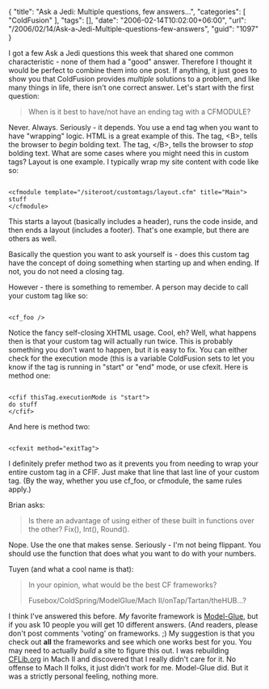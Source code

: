 {
	"title": "Ask a Jedi: Multiple questions, few answers...",
	"categories": [
		"ColdFusion"
	],
	"tags": [],
	"date": "2006-02-14T10:02:00+06:00",
	"url": "/2006/02/14/Ask-a-Jedi-Multiple-questions-few-answers",
	"guid": "1097"
}

I got a few Ask a Jedi questions this week that shared one common characteristic - none of them had a "good" answer. Therefore I thought it would be perfect to combine them into one post. If anything, it just goes to show you that ColdFusion provides <i>multiple</i> solutions to a problem, and like many things in life, there isn't one correct answer. Let's start with the first question:
<!--more-->
<blockquote>
When is it best to have/not have an ending tag with a CFMODULE?
</blockquote>

Never. Always. Seriously - it depends. You use a end tag when you want to have "wrapping" logic. HTML is a great example of this. The tag, &lt;B&gt;, tells the browser to <i>begin</i> bolding text. The tag, &lt;/B&gt;, tells the browser to <i>stop</i> bolding text. What are some cases where you might need this in custom tags? Layout is one example. I typically wrap my site content with code like so:

<code>
&lt;cfmodule template="/siteroot/customtags/layout.cfm" title="Main"&gt;
stuff
&lt;/cfmodule&gt;
</code>

This starts a layout (basically includes a header), runs the code inside, and then ends a layout (includes a footer). That's one example, but there are others as well.

Basically the question you want to ask yourself is - does this custom tag have the concept of doing something when starting up and when ending. If not, you do not need a closing tag. 

However - there is something to remember. A person may decide to call your custom tag like so:

<code>
&lt;cf_foo /&gt;
</code>

Notice the fancy self-closing XHTML usage. Cool, eh? Well, what happens then is that your custom tag will actually run twice. This is probably something you don't want to happen, but it is easy to fix. You can either check for the execution mode (this is a variable ColdFusion sets to let you know if the tag is running in "start" or "end" mode, or use cfexit. Here is method one:

<code>
&lt;cfif thisTag.executionMode is "start"&gt;
do stuff
&lt;/cfif&gt;
</code>

And here is method two:

<code>
&lt;cfexit method="exitTag"&gt;
</code>

I definitely prefer method two as it prevents you from needing to wrap your entire custom tag in a CFIF. Just make that line that last line of your custom tag. (By the way, whether you use cf_foo, or cfmodule, the same rules apply.)

Brian asks:

<blockquote>
Is there an advantage of using either of these built in functions over the other? Fix(), Int(), Round().
</blockquote>

Nope. Use the one that makes sense. Seriously - I'm not being flippant. You should use the function that does what you want to do with your numbers.

Tuyen (and what a cool name is that):

<blockquote>
In your opinion, what would be the best CF frameworks?

Fusebox/ColdSpring/ModelGlue/Mach II/onTap/Tartan/theHUB...?
</blockquote>

I think I've answered this before. <i>My</i> favorite framework is <a href="http://www.model-glue.com">Model-Glue</a>, but if you ask 10 people you will get 10 different answers. (And readers, please don't post comments 'voting' on frameworks. ;) My suggestion is that you check out <b>all</b> the frameworks and see which one works best for you. You may need to actually <i>build</i> a site to figure this out. I was rebuilding <a href="http://www.cflib.org">CFLib.org</a> in Mach II and discovered that I really didn't care for it. No offense to Mach II folks, it just didn't work for me. Model-Glue did. But it was a strictly personal feeling, nothing more.